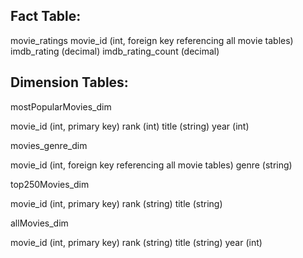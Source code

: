 ## Fact Table: 

movie_ratings
movie_id (int, foreign key referencing all movie tables)
imdb_rating (decimal)
imdb_rating_count (decimal)


## Dimension Tables:

mostPopularMovies_dim

movie_id (int, primary key)
rank (int)
title (string)
year (int)

movies_genre_dim

movie_id (int, foreign key referencing all movie tables)
genre (string)

top250Movies_dim

movie_id (int, primary key)
rank (string)
title (string)

allMovies_dim

movie_id (int, primary key)
rank (string)
title (string)
year (int)

